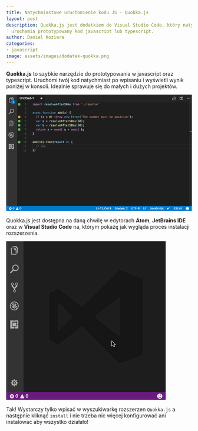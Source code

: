 ```yaml
---
title: Natychmiastowe uruchomienie kodu JS - Quokka.js
layout: post
description: Quokka.js jest dodatkiem do Visual Studio Code, który natychmiastowo
  uruchamia prototypowany kod javascript lub typescript.
author: Daniel Koziara
categories:
- javascript
image: assets/images/dodatek-quokka.png
---
```


**Quokka.js** to szybkie narzędzie do prototypowania w javascript oraz typescript. Uruchomi twój kod natychmiast po wpisaniu i wyświetli wynik poniżej w konsoli. Idealnie sprawuje się do małych i dużych projektów.

![](/assets/images/quokka-prezentacja.gif)

Quokka.js jest dostępna na daną chwilę w edytorach **Atom**, **JetBrains IDE** oraz w **Visual Studio Code** na, którym pokażę jak wygląda proces instalacji rozszerzenia.

![](/assets/images/quokka-vsc-instalacja.gif)

Tak! Wystarczy tylko wpisać w wyszukiwarkę rozszerzen `Quokka.js` a następnie kliknąć `install` i nie trzeba nic więcej konfigurować ani instalować aby wszystko działało!
